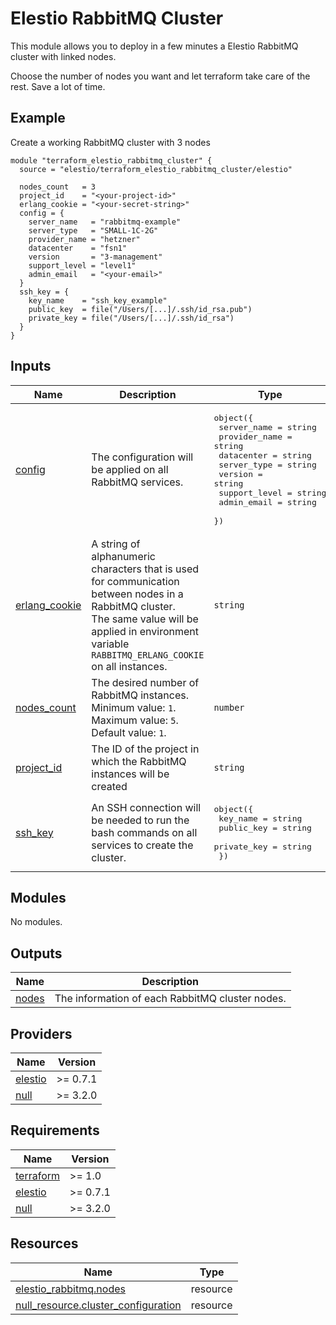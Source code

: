 # Elestio RabbitMQ Cluster

This module allows you to deploy in a few minutes a Elestio RabbitMQ cluster with linked nodes.

Choose the number of nodes you want and let terraform take care of the rest. Save a lot of time.

<!-- BEGIN_TF_DOCS -->


## Example

Create a working RabbitMQ cluster with 3 nodes

```hcl
module "terraform_elestio_rabbitmq_cluster" {
  source = "elestio/terraform_elestio_rabbitmq_cluster/elestio"

  nodes_count   = 3
  project_id    = "<your-project-id>"
  erlang_cookie = "<your-secret-string>"
  config = {
    server_name   = "rabbitmq-example"
    server_type   = "SMALL-1C-2G"
    provider_name = "hetzner"
    datacenter    = "fsn1"
    version       = "3-management"
    support_level = "level1"
    admin_email   = "<your-email>"
  }
  ssh_key = {
    key_name    = "ssh_key_example"
    public_key  = file("/Users/[...]/.ssh/id_rsa.pub")
    private_key = file("/Users/[...]/.ssh/id_rsa")
  }
}
```


## Inputs

| Name | Description | Type | Default | Required |
|------|-------------|------|---------|:--------:|
| <a name="input_config"></a> [config](#input\_config) | The configuration will be applied on all RabbitMQ services. | <pre>object({<br>    server_name   = string<br>    provider_name = string<br>    datacenter    = string<br>    server_type   = string<br>    version       = string<br>    support_level = string<br>    admin_email   = string<br>  })</pre> | n/a | yes |
| <a name="input_erlang_cookie"></a> [erlang\_cookie](#input\_erlang\_cookie) | A string of alphanumeric characters that is used for communication between nodes in a RabbitMQ cluster.<br>The same value will be applied in environment variable `RABBITMQ_ERLANG_COOKIE` on all instances. | `string` | n/a | yes |
| <a name="input_nodes_count"></a> [nodes\_count](#input\_nodes\_count) | The desired number of RabbitMQ instances.<br>Minimum value: `1`.<br>Maximum value: `5`.<br>Default value: `1`. | `number` | `1` | no |
| <a name="input_project_id"></a> [project\_id](#input\_project\_id) | The ID of the project in which the RabbitMQ instances will be created | `string` | n/a | yes |
| <a name="input_ssh_key"></a> [ssh\_key](#input\_ssh\_key) | An SSH connection will be needed to run the bash commands on all services to create the cluster. | <pre>object({<br>    key_name    = string<br>    public_key  = string<br>    private_key = string<br>  })</pre> | n/a | yes |
## Modules

No modules.
## Outputs

| Name | Description |
|------|-------------|
| <a name="output_nodes"></a> [nodes](#output\_nodes) | The information of each RabbitMQ cluster nodes. |
## Providers

| Name | Version |
|------|---------|
| <a name="provider_elestio"></a> [elestio](#provider\_elestio) | >= 0.7.1 |
| <a name="provider_null"></a> [null](#provider\_null) | >= 3.2.0 |
## Requirements

| Name | Version |
|------|---------|
| <a name="requirement_terraform"></a> [terraform](#requirement\_terraform) | >= 1.0 |
| <a name="requirement_elestio"></a> [elestio](#requirement\_elestio) | >= 0.7.1 |
| <a name="requirement_null"></a> [null](#requirement\_null) | >= 3.2.0 |
## Resources

| Name | Type |
|------|------|
| [elestio_rabbitmq.nodes](https://registry.terraform.io/providers/elestio/elestio/latest/docs/resources/rabbitmq) | resource |
| [null_resource.cluster_configuration](https://registry.terraform.io/providers/hashicorp/null/latest/docs/resources/resource) | resource |
<!-- END_TF_DOCS -->
